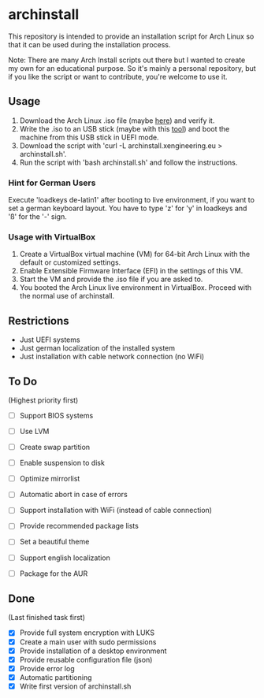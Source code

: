 

# archinstall

This repository is intended to provide an installation script for Arch Linux so that it can be used during the installation process.

Note: There are many Arch Install scripts out there but I wanted to create my own for an educational purpose. So it's mainly a personal repository, but if you like the script or want to contribute, you're welcome to use it.


## Usage

1. Download the Arch Linux .iso file (maybe [here](http://ftp.halifax.rwth-aachen.de/archlinux/iso/latest/)) and verify it.
2. Write the .iso to an USB stick (maybe with this [tool](https://www.balena.io/etcher/)) and boot the machine from this USB stick in UEFI mode.
3. Download the script with 'curl -L archinstall.xengineering.eu > archinstall.sh'.
4. Run the script with 'bash archinstall.sh' and follow the instructions.


### Hint for German Users

Execute 'loadkeys de-latin1' after booting to live environment, if you want to set a german keyboard layout. You have to type 'z' for 'y' in loadkeys and 'ß' for the '-' sign.


### Usage with VirtualBox

1. Create a VirtualBox virtual machine (VM) for 64-bit Arch Linux with the default or customized settings.
2. Enable Extensible Firmware Interface (EFI) in the settings of this VM.
3. Start the VM and provide the .iso file if you are asked to.
4. You booted the Arch Linux live environment in VirtualBox. Proceed with the normal use of archinstall.


## Restrictions

- Just UEFI systems
- Just german localization of the installed system
- Just installation with cable network connection (no WiFi)


## To Do

(Highest priority first)

- [ ] Support BIOS systems
- [ ] Use LVM
- [ ] Create swap partition
- [ ] Enable suspension to disk
- [ ] Optimize mirrorlist
- [ ] Automatic abort in case of errors
- [ ] Support installation with WiFi (instead of cable connection)
- [ ] Provide recommended package lists
- [ ] Set a beautiful theme
- [ ] Support english localization
- [ ] Package for the AUR


## Done

(Last finished task first)

- [x] Provide full system encryption with LUKS
- [x] Create a main user with sudo permissions
- [x] Provide installation of a desktop environment
- [x] Provide reusable configuration file (json)
- [x] Provide error log
- [x] Automatic partitioning
- [x] Write first version of archinstall.sh
